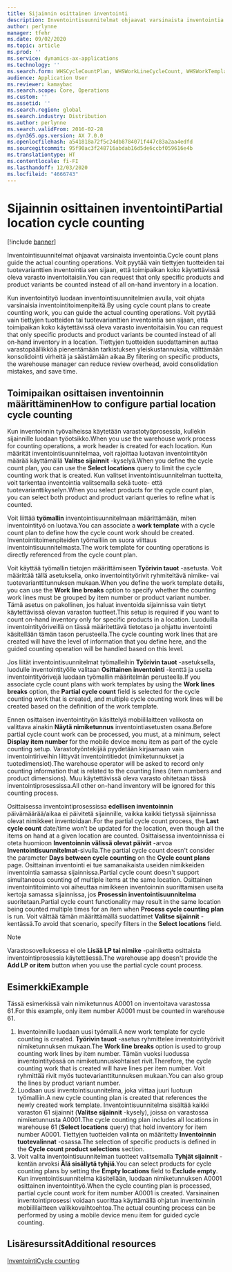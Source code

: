 ```yaml
---
title: Sijainnin osittainen inventointi
description: Inventointisuunnitelmat ohjaavat varsinaista inventointia. Voit pyytää vain tiettyjen tuotteiden tai tuotevarianttien inventointia sen sijaan, että toimipaikan koko käytettävissä oleva varasto inventoitaisiin.
author: perlynne
manager: tfehr
ms.date: 09/02/2020
ms.topic: article
ms.prod: ''
ms.service: dynamics-ax-applications
ms.technology: ''
ms.search.form: WHSCycleCountPlan, WHSWorkLineCycleCount, WHSWorkTemplateLineGroup, WHSWorkTemplateTable, WHSRFMenuItemCycleCount, WHSCycleCountPlanListPage
audience: Application User
ms.reviewer: kamaybac
ms.search.scope: Core, Operations
ms.custom: ''
ms.assetid: ''
ms.search.region: global
ms.search.industry: Distribution
ms.author: perlynne
ms.search.validFrom: 2016-02-28
ms.dyn365.ops.version: AX 7.0.0
ms.openlocfilehash: a541818a72f5c24db8784071f447c83a2aa4edfd
ms.sourcegitcommit: 95f90ac3f248716abdab16d5de6ccbf059616e4b
ms.translationtype: HT
ms.contentlocale: fi-FI
ms.lasthandoff: 12/03/2020
ms.locfileid: "4666743"
---
```

# <a name="partial-location-cycle-counting"></a><span data-ttu-id="2164f-104">Sijainnin osittainen inventointi</span><span class="sxs-lookup"><span data-stu-id="2164f-104">Partial location cycle counting</span></span>

[!include [banner](../includes/banner.md)]

<span data-ttu-id="2164f-105">Inventointisuunnitelmat ohjaavat varsinaista inventointia.</span><span class="sxs-lookup"><span data-stu-id="2164f-105">Cycle count plans guide the actual counting operations.</span></span> <span data-ttu-id="2164f-106">Voit pyytää vain tiettyjen tuotteiden tai tuotevarianttien inventointia sen sijaan, että toimipaikan koko käytettävissä oleva varasto inventoitaisiin.</span><span class="sxs-lookup"><span data-stu-id="2164f-106">You can request that only specific products and product variants be counted instead of all on-hand inventory in a location.</span></span>

<span data-ttu-id="2164f-107">Kun inventointityö luodaan inventointisuunnitelmien avulla, voit ohjata varsinaisia inventointitoimenpiteitä.</span><span class="sxs-lookup"><span data-stu-id="2164f-107">By using cycle count plans to create counting work, you can guide the actual counting operations.</span></span> <span data-ttu-id="2164f-108">Voit pyytää vain tiettyjen tuotteiden tai tuotevarianttien inventointia sen sijaan, että toimipaikan koko käytettävissä oleva varasto inventoitaisiin.</span><span class="sxs-lookup"><span data-stu-id="2164f-108">You can request that only specific products and product variants be counted instead of all on-hand inventory in a location.</span></span> <span data-ttu-id="2164f-109">Tiettyjen tuotteiden suodattaminen auttaa varastopäällikköä pienentämään tarkistuksen yleiskustannuksia, välttämään konsolidointi virheitä ja säästämään aikaa.</span><span class="sxs-lookup"><span data-stu-id="2164f-109">By filtering on specific products, the warehouse manager can reduce review overhead, avoid consolidation mistakes, and save time.</span></span>

## <a name="how-to-configure-partial-location-cycle-counting"></a><span data-ttu-id="2164f-110">Toimipaikan osittaisen inventoinnin määrittäminen</span><span class="sxs-lookup"><span data-stu-id="2164f-110">How to configure partial location cycle counting</span></span>

<span data-ttu-id="2164f-111">Kun inventoinnin työvaiheissa käytetään varastotyöprosessia, kullekin sijainnille luodaan työotsikko.</span><span class="sxs-lookup"><span data-stu-id="2164f-111">When you use the warehouse work process for counting operations, a work header is created for each location.</span></span> <span data-ttu-id="2164f-112">Kun määrität inventointisuunnitelmaa, voit rajoittaa luotavan inventointityön määrää käyttämällä **Valitse sijainnit** -kyselyä.</span><span class="sxs-lookup"><span data-stu-id="2164f-112">When you define the cycle count plan, you can use the **Select locations** query to limit the cycle counting work that is created.</span></span> <span data-ttu-id="2164f-113">Kun valitset inventointisuunnitelman tuotteita, voit tarkentaa inventointia valitsemalla sekä tuote- että tuotevarianttikyselyn.</span><span class="sxs-lookup"><span data-stu-id="2164f-113">When you select products for the cycle count plan, you can select both product and product variant queries to refine what is counted.</span></span>

<span data-ttu-id="2164f-114">Voit liittää **työmallin** inventointisuunnitelmaan määrittämään, miten inventointityö on luotava.</span><span class="sxs-lookup"><span data-stu-id="2164f-114">You can associate a **work template** with a cycle count plan to define how the cycle count work should be created.</span></span> <span data-ttu-id="2164f-115">Inventointitoimenpiteiden työmalliin on suora viittaus inventointisuunnitelmasta.</span><span class="sxs-lookup"><span data-stu-id="2164f-115">The work template for counting operations is directly referenced from the cycle count plan.</span></span>

<span data-ttu-id="2164f-116">Voit käyttää työmallin tietojen määrittämiseen **Työrivin tauot** -asetusta. Voit määrittää tällä asetuksella, onko inventointityörivit ryhmiteltävä nimike- vai tuotevarianttitunnuksen mukaan.</span><span class="sxs-lookup"><span data-stu-id="2164f-116">When you define the work template details, you can use the **Work line breaks** option to specify whether the counting work lines must be grouped by item number or product variant number.</span></span> <span data-ttu-id="2164f-117">Tämä asetus on pakollinen, jos haluat inventoida sijainnissa vain tietyt käytettävissä olevan varaston tuotteet.</span><span class="sxs-lookup"><span data-stu-id="2164f-117">This setup is required if you want to count on-hand inventory only for specific products in a location.</span></span> <span data-ttu-id="2164f-118">Luoduilla inventointityöriveillä on tässä määritettävä tietotaso ja ohjattu inventointi käsitellään tämän tason perusteella.</span><span class="sxs-lookup"><span data-stu-id="2164f-118">The cycle counting work lines that are created will have the level of information that you define here, and the guided counting operation will be handled based on this level.</span></span>

<span data-ttu-id="2164f-119">Jos liität inventointisuunnitelmat työmalleihin **Työrivin tauot** -asetuksella, luodulle inventointityölle valitaan **Osittainen inventointi** -kenttä ja useita inventointityörivejä luodaan työmallin määritelmän perusteella.</span><span class="sxs-lookup"><span data-stu-id="2164f-119">If you associate cycle count plans with work templates by using the **Work lines breaks** option, the **Partial cycle count** field is selected for the cycle counting work that is created, and multiple cycle counting work lines will be created based on the definition of the work template.</span></span>

<span data-ttu-id="2164f-120">Ennen osittaisen inventointityön käsittelyä mobiililaitteen valikosta on valittava ainakin **Näytä nimiketunnus** inventointiasetusten osana.</span><span class="sxs-lookup"><span data-stu-id="2164f-120">Before partial cycle count work can be processed, you must, at a minimum, select **Display item number** for the mobile device menu item as part of the cycle counting setup.</span></span> <span data-ttu-id="2164f-121">Varastotyöntekijää pyydetään kirjaamaan vain inventointiriveihin liittyvät inventointitiedot (nimiketunnukset ja tuotedimensiot).</span><span class="sxs-lookup"><span data-stu-id="2164f-121">The warehouse operator will be asked to record only counting information that is related to the counting lines (item numbers and product dimensions).</span></span> <span data-ttu-id="2164f-122">Muu käytettävissä oleva varasto ohitetaan tässä inventointiprosessissa.</span><span class="sxs-lookup"><span data-stu-id="2164f-122">All other on-hand inventory will be ignored for this counting process.</span></span>

<span data-ttu-id="2164f-123">Osittaisessa inventointiprosessissa **edellisen inventoinnin** päivämäärää/aikaa ei päivitetä sijainnille, vaikka kaikki tietyssä sijainnissa olevat nimikkeet inventoidaan.</span><span class="sxs-lookup"><span data-stu-id="2164f-123">For the partial cycle count process, the **Last cycle count** date/time won’t be updated for the location, even though all the items on hand at a given location are counted.</span></span> <span data-ttu-id="2164f-124">Osittaisessa inventoinnissa ei oteta huomioon **Inventoinnin välissä olevat päivät** -arvoa **Inventointisuunnitelmat**-sivulla.</span><span class="sxs-lookup"><span data-stu-id="2164f-124">The partial cycle count doesn't consider the parameter **Days between cycle counting** on  the **Cycle count plans** page.</span></span> <span data-ttu-id="2164f-125">Osittainan inventointi ei tue samanaikaista useiden nimikkeiden inventointia samassa sijainnissa.</span><span class="sxs-lookup"><span data-stu-id="2164f-125">Partial cycle count doesn't support simultaneous counting of multiple items at the same location.</span></span> <span data-ttu-id="2164f-126">Osittainen inventointitoiminto voi aiheuttaa nimikkeen inventoinnin suorittamisen useita kertoja samassa sijainnissa, jos **Prosessin inventointisuunnitelma** suoritetaan.</span><span class="sxs-lookup"><span data-stu-id="2164f-126">Partial cycle count functionality may result in the same location being counted multiple times for an item when **Process cycle counting plan** is run.</span></span> <span data-ttu-id="2164f-127">Voit välttää tämän määrittämällä suodattimet **Valitse sijainnit** -kentässä.</span><span class="sxs-lookup"><span data-stu-id="2164f-127">To avoid that scenario, specify filters in the **Select locations** field.</span></span>

> [!NOTE]
> <span data-ttu-id="2164f-128">Varastosovelluksessa ei ole **Lisää LP tai nimike** -painiketta osittaista inventointiprosessia käytettäessä.</span><span class="sxs-lookup"><span data-stu-id="2164f-128">The warehouse app doesn't provide the **Add LP or item** button when you use the partial cycle count process.</span></span>

## <a name="example"></a><span data-ttu-id="2164f-129">Esimerkki</span><span class="sxs-lookup"><span data-stu-id="2164f-129">Example</span></span>

<span data-ttu-id="2164f-130">Tässä esimerkissä vain nimiketunnus A0001 on inventoitava varastossa 61.</span><span class="sxs-lookup"><span data-stu-id="2164f-130">For this example, only item number A0001 must be counted in warehouse 61.</span></span>

1. <span data-ttu-id="2164f-131">Inventoinnille luodaan uusi työmalli.</span><span class="sxs-lookup"><span data-stu-id="2164f-131">A new work template for cycle counting is created.</span></span> <span data-ttu-id="2164f-132">**Työrivin tauot** -asetus ryhmittelee inventointityörivit nimiketunnuksen mukaan.</span><span class="sxs-lookup"><span data-stu-id="2164f-132">The **Work line breaks** option is used to group counting work lines by item number.</span></span> <span data-ttu-id="2164f-133">Tämän vuoksi luodussa inventointityössä on nimiketunnuskohtaiset rivit.</span><span class="sxs-lookup"><span data-stu-id="2164f-133">Therefore, the cycle counting work that is created will have lines per item number.</span></span> <span data-ttu-id="2164f-134">Voit ryhmittää rivit myös tuotevarianttitunnuksen mukaan.</span><span class="sxs-lookup"><span data-stu-id="2164f-134">You can also group the lines by product variant number.</span></span>
1. <span data-ttu-id="2164f-135">Luodaan uusi inventointisuunnitelma, joka viittaa juuri luotuun työmalliin.</span><span class="sxs-lookup"><span data-stu-id="2164f-135">A new cycle counting plan is created that references the newly created work template.</span></span> <span data-ttu-id="2164f-136">Inventointisuunnitelma sisältää kaikki varaston 61 sijainnit (**Valitse sijainnit** -kysely), joissa on varastossa nimiketunnusta A0001.</span><span class="sxs-lookup"><span data-stu-id="2164f-136">The cycle counting plan includes all locations in warehouse 61 (**Select locations** query) that hold inventory for item number A0001.</span></span> <span data-ttu-id="2164f-137">Tiettyjen tuotteiden valinta on määritetty **Inventoinnin tuotevalinnat** -osassa.</span><span class="sxs-lookup"><span data-stu-id="2164f-137">The selection of specific products is defined in the **Cycle count product selections** section.</span></span>
1. <span data-ttu-id="2164f-138">Voit valita inventointisuunnitelman tuotteet valitsemalla **Tyhjät sijainnit** -kentän arvoksi **Älä sisällytä tyhjiä**.</span><span class="sxs-lookup"><span data-stu-id="2164f-138">You can select products for cycle counting plans by setting the **Empty locations** field to **Exclude empty**.</span></span> <span data-ttu-id="2164f-139">Kun inventointisuunnitelma käsitellään, luodaan nimiketunnuksen A0001 osittainen inventointityö.</span><span class="sxs-lookup"><span data-stu-id="2164f-139">When the cycle counting plan is processed, partial cycle count work for item number A0001 is created.</span></span> <span data-ttu-id="2164f-140">Varsinainen inventointiprosessi voidaan suorittaa käyttämällä ohjatun inventoinnin mobiililaitteen valikkovaihtoehtoa.</span><span class="sxs-lookup"><span data-stu-id="2164f-140">The actual counting process can be performed by using a mobile device menu item for guided cycle counting.</span></span>

## <a name="additional-resources"></a><span data-ttu-id="2164f-141">Lisäresurssit</span><span class="sxs-lookup"><span data-stu-id="2164f-141">Additional resources</span></span>

[<span data-ttu-id="2164f-142">Inventointi</span><span class="sxs-lookup"><span data-stu-id="2164f-142">Cycle counting</span></span>](cycle-counting.md)
